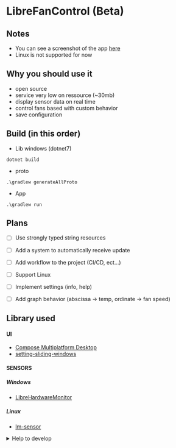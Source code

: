# LibreFanControl (Beta)

## Notes
- You can see a screenshot of the app [here](https://github.com/wiiznokes/LibreFanControl/blob/main/assets/mainPageV1.png)
- Linux is not supported for now

## Why you should use it
- open source
- service very low on ressource (~30mb)
- display sensor data on real time
- control fans based with custom behavior
- save configuration



## Build (in this order)
- Lib windows (dotnet7)
```
dotnet build
```
- proto
```
.\gradlew generateAllProto
```
- App
```
.\gradlew run 
```

## Plans

- [ ] Use strongly typed string resources
- [ ] Add a system to automatically receive update
- [ ] Add workflow to the project (CI/CD, ect...)
- [ ] Support Linux
- [ ] Implement settings (info, help)
- [ ] Add graph behavior (abscissa -> temp, ordinate -> fan speed)


## Library used

#### UI
- [Compose Multiplatform Desktop](https://www.jetbrains.com/lp/compose-mpp/)
- [setting-sliding-windows](https://github.com/wiiznokes/setting-sliding-windows)
#### SENSORS
##### Windows
- [LibreHardwareMonitor](https://github.com/LibreHardwareMonitor/LibreHardwareMonitor)
##### Linux
- [lm-sensor](https://github.com/lm-sensors/lm-sensors)

  
<details>
<summary>Help to develop</summary>
<br/>
  
> LibreHardwareMonitor [implementation](https://github.com/lich426/FanCtrl) in C#

> Github of [compose-desktop](https://github.com/JetBrains/compose-jb)

</details>

